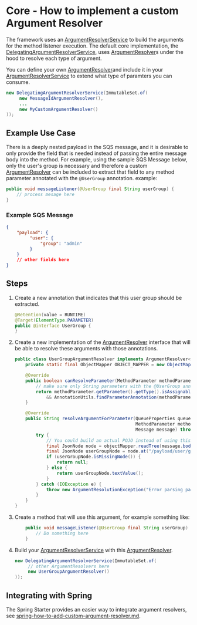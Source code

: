 # Core - How to implement a custom Argument Resolver

The framework uses an
[ArgumentResolverService](../../../api/src/main/java/com/jashmore/sqs/argument/ArgumentResolverService.java) to build
the arguments for the method listener execution.  The default core implementation, the
[DelegatingArgumentResolverService](../../../core/src/main/java/com/jashmore/sqs/argument/DelegatingArgumentResolverService.java),
uses [ArgumentResolver](../../../api/src/main/java/com/jashmore/sqs/argument/ArgumentResolver.java)s under the hood to resolve
each type of argument.

You can define your own [ArgumentResolver](../../../api/src/main/java/com/jashmore/sqs/argument/ArgumentResolver.java)and include it in your
[ArgumentResolverService](../../../api/src/main/java/com/jashmore/sqs/argument/ArgumentResolverService.java) to extend what type of paramters you can consume.

```java
new DelegatingArgumentResolverService(ImmutableSet.of(
     new MessageIdArgumentResolver(),
     ...
     new MyCustomArgumentResolver()
));
```

## Example Use Case

There is a deeply nested payload in the SQS message, and it is desirable to only provide the field that is needed instead of passing the entire
message body into the method. For example, using the sample SQS Message below, only the user's group is necessary and therefore a custom
[ArgumentResolver](../../../api/src/main/java/com/jashmore/sqs/argument/ArgumentResolver.java) can be included
to extract that field to any method parameter annotated with the `@UserGroup` annotation.
example:

```java
public void messageListener(@UserGroup final String userGroup) {
    // process mesage here
}
```

### Example SQS Message

```json
{
    "payload": {
         "user": {
             "group": "admin"
         }
    }
    // other fields here
}
```

## Steps

1. Create a new annotation that indicates that this user group should be extracted.

    ```java
    @Retention(value = RUNTIME)
    @Target(ElementType.PARAMETER)
    public @interface UserGroup {
    }
    ```

1. Create a new implementation of the [ArgumentResolver](../../../api/src/main/java/com/jashmore/sqs/argument/ArgumentResolver.java)
interface that will be able to resolve these arguments with those annotations.

    ```java
    public class UserGroupArgumentResolver implements ArgumentResolver<String> {
        private static final ObjectMapper OBJECT_MAPPER = new ObjectMapper();

        @Override
        public boolean canResolveParameter(MethodParameter methodParameter) {
            // make sure only String parameters with the @UserGroup annotations are resolved using this
            return methodParameter.getParameter().getType().isAssignableFrom(String.class)
                && AnnotationUtils.findParameterAnnotation(methodParameter, UserGroup.class).isPresent();
        }

        @Override
        public String resolveArgumentForParameter(QueueProperties queueProperties,
                                                  MethodParameter methodParameter,
                                                  Message message) throws ArgumentResolutionException {
            try {
                // You could build an actual POJO instead of using this JsonNode
                final JsonNode node = objectMapper.readTree(message.body());
                final JsonNode userGroupNode = node.at("/payload/user/group");
                if (userGroupNode.isMissingNode()) {
                    return null;
                } else {
                    return userGroupNode.textValue();
                }
            } catch (IOException e) {
                throw new ArgumentResolutionException("Error parsing payload", e);
            }
        }
    }
    ```

1. Create a method that will use this argument, for example something like:

    ```java
        public void messageListener(@UserGroup final String userGroup) {
            // Do something here
        }
    ```

1. Build your [ArgumentResolverService](../../../api/src/main/java/com/jashmore/sqs/argument/ArgumentResolverService.java) with
this [ArgumentResolver](../../../api/src/main/java/com/jashmore/sqs/argument/ArgumentResolver.java).

    ```java
    new DelegatingArgumentResolverService(ImmutableSet.of(
         // other ArgumentResolvers here
         new UserGroupArgumentResolver()
   ));
    ```

## Integrating with Spring

The Spring Starter provides an easier way to integrate argument resolvers, see
[spring-how-to-add-custom-argument-resolver.md](../spring/spring-how-to-add-custom-argument-resolver.md).
